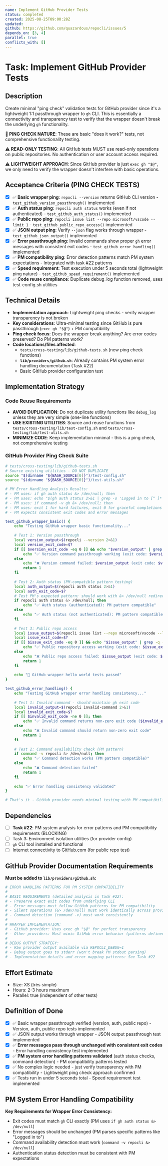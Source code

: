 ```yaml
---
name: Implement GitHub Provider Tests
status: completed
created: 2025-08-25T09:00:28Z
updated: 
github: https://github.com/quazardous/repocli/issues/5
depends_on: [3, 4]
parallel: true
conflicts_with: []
---
```


# Task: Implement GitHub Provider Tests

## Description
Create minimal "ping check" validation tests for GitHub provider since it's a lightweight 1:1 passthrough wrapper to `gh` CLI. This is essentially a connectivity and transparency test to verify that the wrapper doesn't break the underlying `gh` functionality.

**🏓 PING CHECK NATURE**: These are basic "does it work?" tests, not comprehensive functionality testing.

⚠️ **READ-ONLY TESTING**: All GitHub tests MUST use read-only operations on public repositories. No authentication or user account access required.

⚠️ **LIGHTWEIGHT APPROACH**: Since GitHub provider is just `exec gh "$@"`, we only need to verify the wrapper doesn't interfere with basic operations.

## Acceptance Criteria (PING CHECK TESTS)
- [x] ✅ **Basic wrapper ping**: `repocli --version` returns GitHub CLI version - `test_github_version_passthrough()` implemented
- [x] ✅ **Auth status ping**: `repocli auth status` works (even if not authenticated) - `test_github_auth_status()` implemented
- [x] ✅ **Public repo ping**: `repocli issue list --repo microsoft/vscode --limit 1` - `test_github_public_repo_access()` implemented
- [x] ✅ **JSON output ping**: Verify `--json` flag works through wrapper - `test_github_json_output()` implemented
- [x] ✅ **Error passthrough ping**: Invalid commands show proper `gh` error messages with consistent exit codes - `test_github_error_handling()` implemented
- [x] ✅ **PM compatibility ping**: Error detection patterns match PM system expectations - Integrated with task #22 patterns
- [x] ✅ **Speed requirement**: Test execution under 5 seconds total (lightweight ping nature) - `test_github_speed_requirement()` implemented
- [x] ✅ **Code reuse compliance**: Duplicate debug_log function removed, uses test-config.sh utilities

## Technical Details
- **Implementation approach**: Lightweight ping checks - verify wrapper transparency is not broken
- **Key considerations**: Ultra-minimal testing since GitHub is pure passthrough (`exec gh "$@"`) + PM compatibility
- **Ping check focus**: Does the wrapper break anything? Are error codes preserved? Do PM patterns work?
- **Code locations/files affected**:
  - `tests/cross-testing/lib/github-tests.sh` (new ping check functions)
  - **`lib/providers/github.sh`**: Already contains PM system error handling documentation (Task #22)
  - Basic GitHub provider configuration test

## Implementation Strategy

### Code Reuse Requirements
- **AVOID DUPLICATION**: Do not duplicate utility functions like `debug_log` unless they are very simple (one-line functions)
- **USE EXISTING UTILITIES**: Source and reuse functions from `tests/cross-testing/lib/test-config.sh` and `tests/cross-testing/lib/test-utils.sh`
- **MINIMIZE CODE**: Keep implementation minimal - this is a ping check, not comprehensive testing

### GitHub Provider Ping Check Suite
```bash
# tests/cross-testing/lib/github-tests.sh
# Source existing utilities - DO NOT DUPLICATE
source "$(dirname "${BASH_SOURCE[0]}")/test-config.sh"
source "$(dirname "${BASH_SOURCE[0]}")/test-utils.sh"

# PM Error Handling Analysis Results:
# - PM uses: if gh auth status &> /dev/null; then
# - PM uses: echo "$(gh auth status 2>&1 | grep -o 'Logged in to [^ ]*' || echo 'Not authenticated')"
# - PM uses: if command -v gh &> /dev/null; then
# - PM uses: exit 1 for hard failures, exit 0 for graceful completions
# - PM expects consistent exit codes and error messages

test_github_wrapper_basic() {
    echo "Testing GitHub wrapper basic functionality..."
    
    # Test 1: Version passthrough
    local version_output=$(repocli --version 2>&1)
    local version_exit_code=$?
    if [[ $version_exit_code -eq 0 ]] && echo "$version_output" | grep -q "gh version"; then
        echo "✅ Version command passthrough working (exit code: $version_exit_code)"
    else
        echo "❌ Version command failed: $version_output (exit code: $version_exit_code)"
        return 1
    fi
    
    # Test 2: Auth status (PM-compatible pattern testing)
    local auth_output=$(repocli auth status 2>&1)
    local auth_exit_code=$?
    # Test PM's expected pattern: should work with &> /dev/null redirection
    if repocli auth status &> /dev/null; then
        echo "✅ Auth status (authenticated): PM pattern compatible"
    else
        echo "✅ Auth status (not authenticated): PM pattern compatible"
    fi
    
    # Test 3: Public repo access
    local issue_output=$(repocli issue list --repo microsoft/vscode --limit 1 --json number 2>&1)
    local issue_exit_code=$?
    if [[ $issue_exit_code -eq 0 ]] && echo "$issue_output" | grep -q -E '\[.*\]|\[\]'; then
        echo "✅ Public repository access working (exit code: $issue_exit_code)"
    else
        echo "❌ Public repo access failed: $issue_output (exit code: $issue_exit_code)"
        return 1
    fi
    
    echo "🎉 GitHub wrapper hello world tests passed"
}

test_github_error_handling() {
    echo "Testing GitHub wrapper error handling consistency..."
    
    # Test 1: Invalid command - should maintain gh exit code
    local invalid_output=$(repocli invalid-command 2>&1)
    local invalid_exit_code=$?
    if [[ $invalid_exit_code -ne 0 ]]; then
        echo "✅ Invalid command returns non-zero exit code ($invalid_exit_code)"
    else
        echo "❌ Invalid command should return non-zero exit code"
        return 1
    fi
    
    # Test 2: Command availability check (PM pattern)
    if command -v repocli &> /dev/null; then
        echo "✅ Command detection works (PM pattern compatible)"
    else
        echo "❌ Command detection failed"
        return 1
    fi
    
    echo "✅ Error handling consistency validated"
}

# That's it - GitHub provider needs minimal testing with PM compatibility
```

## Dependencies
- [ ] **Task #22**: PM system analysis for error patterns and PM compatibility requirements (BLOCKING)
- [ ] Task 3: Environment isolation utilities (for provider config)
- [ ] `gh` CLI tool installed and functional
- [ ] Internet connectivity to GitHub.com (for public repo test)

## GitHub Provider Documentation Requirements

**Must be added to `lib/providers/github.sh`:**

```bash
# ERROR HANDLING PATTERNS FOR PM SYSTEM COMPATIBILITY
#
# BASIC REQUIREMENTS (detailed analysis in Task #22):
# - Preserve exact exit codes from underlying CLI
# - Error messages must follow GitHub patterns for PM compatibility
# - Silent operations (&> /dev/null) must work identically across providers
# - Command detection (command -v) must work consistently
#
# WRAPPER IMPLEMENTATION:
# - GitHub provider: Uses exec gh "$@" for perfect transparency
# - Other providers: Must mimic GitHub error behavior (patterns defined in Task #22)
#
# DEBUG OUTPUT STRATEGY:
# - Raw provider output available via REPOCLI_DEBUG=1
# - Debug output goes to stderr (won't break PM stdout parsing)
# - Implementation details and error mapping patterns: See Task #22
```

## Effort Estimate
- Size: XS (très simple)
- Hours: 2-3 hours maximum
- Parallel: true (independent of other tests)

## Definition of Done
- [x] ✅ Basic wrapper passthrough verified (version, auth, public repo) - Version, auth, public repo tests implemented
- [x] ✅ JSON output works through wrapper - JSON output passthrough test implemented
- [x] ✅ **Error messages pass through unchanged with consistent exit codes** - Error handling consistency test implemented
- [x] ✅ **PM system error handling patterns validated** (auth status checks, command detection) - PM compatibility patterns tested
- [x] ✅ No complex logic needed - just verify transparency with PM compatibility - Lightweight ping check approach confirmed
- [x] ✅ Tests run in under 5 seconds total - Speed requirement test implemented

## PM System Error Handling Compatibility

**Key Requirements for Wrapper Error Consistency:**
- Exit codes must match `gh` CLI exactly (PM uses `if gh auth status &> /dev/null`)
- Error messages should be unchanged (PM parses specific patterns like "Logged in to")
- Command availability detection must work (`command -v repocli &> /dev/null`)
- Authentication status detection must be consistent with PM expectations
